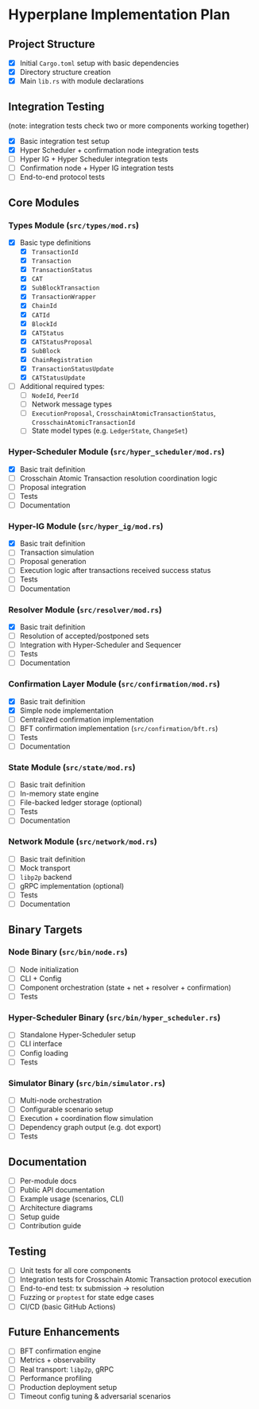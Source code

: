 # Hyperplane Implementation Plan

## Project Structure
- [x] Initial `Cargo.toml` setup with basic dependencies
- [x] Directory structure creation
- [x] Main `lib.rs` with module declarations

## Integration Testing
(note: integration tests check two or more components working together)
- [x] Basic integration test setup
- [x] Hyper Scheduler + confirmation node integration tests
- [ ] Hyper IG + Hyper Scheduler integration tests
- [ ] Confirmation node + Hyper IG integration tests
- [ ] End-to-end protocol tests

## Core Modules

### Types Module (`src/types/mod.rs`)
- [x] Basic type definitions
  - [x] `TransactionId`
  - [x] `Transaction`
  - [x] `TransactionStatus`
  - [x] `CAT`
  - [x] `SubBlockTransaction`
  - [x] `TransactionWrapper`
  - [x] `ChainId`
  - [x] `CATId`
  - [x] `BlockId`
  - [x] `CATStatus`
  - [x] `CATStatusProposal`
  - [x] `SubBlock`
  - [x] `ChainRegistration`
  - [x] `TransactionStatusUpdate`
  - [x] `CATStatusUpdate`
- [ ] Additional required types:
  - [ ] `NodeId`, `PeerId`
  - [ ] Network message types
  - [ ] `ExecutionProposal`, `CrosschainAtomicTransactionStatus`, `CrosschainAtomicTransactionId`
  - [ ] State model types (e.g. `LedgerState`, `ChangeSet`)

### Hyper-Scheduler Module (`src/hyper_scheduler/mod.rs`)
- [x] Basic trait definition
- [ ] Crosschain Atomic Transaction resolution coordination logic
- [ ] Proposal integration
- [ ] Tests
- [ ] Documentation

### Hyper-IG Module (`src/hyper_ig/mod.rs`)
- [x] Basic trait definition
- [ ] Transaction simulation
- [ ] Proposal generation
- [ ] Execution logic after transactions received success status
- [ ] Tests
- [ ] Documentation

### Resolver Module (`src/resolver/mod.rs`)
- [x] Basic trait definition
- [ ] Resolution of accepted/postponed sets
- [ ] Integration with Hyper-Scheduler and Sequencer
- [ ] Tests
- [ ] Documentation

### Confirmation Layer Module (`src/confirmation/mod.rs`)
- [x] Basic trait definition
- [x] Simple node implementation
- [ ] Centralized confirmation implementation
- [ ] BFT confirmation implementation (`src/confirmation/bft.rs`)
- [ ] Tests
- [ ] Documentation

### State Module (`src/state/mod.rs`)
- [ ] Basic trait definition
- [ ] In-memory state engine
- [ ] File-backed ledger storage (optional)
- [ ] Tests
- [ ] Documentation

### Network Module (`src/network/mod.rs`)
- [ ] Basic trait definition
- [ ] Mock transport
- [ ] `libp2p` backend
- [ ] gRPC implementation (optional)
- [ ] Tests
- [ ] Documentation

## Binary Targets

### Node Binary (`src/bin/node.rs`)
- [ ] Node initialization
- [ ] CLI + Config
- [ ] Component orchestration (state + net + resolver + confirmation)
- [ ] Tests

### Hyper-Scheduler Binary (`src/bin/hyper_scheduler.rs`)
- [ ] Standalone Hyper-Scheduler setup
- [ ] CLI interface
- [ ] Config loading
- [ ] Tests

### Simulator Binary (`src/bin/simulator.rs`)
- [ ] Multi-node orchestration
- [ ] Configurable scenario setup
- [ ] Execution + coordination flow simulation
- [ ] Dependency graph output (e.g. dot export)
- [ ] Tests

## Documentation
- [ ] Per-module docs
- [ ] Public API documentation
- [ ] Example usage (scenarios, CLI)
- [ ] Architecture diagrams
- [ ] Setup guide
- [ ] Contribution guide

## Testing
- [ ] Unit tests for all core components
- [ ] Integration tests for Crosschain Atomic Transaction protocol execution
- [ ] End-to-end test: tx submission → resolution
- [ ] Fuzzing or `proptest` for state edge cases
- [ ] CI/CD (basic GitHub Actions)

## Future Enhancements
- [ ] BFT confirmation engine
- [ ] Metrics + observability
- [ ] Real transport: `libp2p`, gRPC
- [ ] Performance profiling
- [ ] Production deployment setup
- [ ] Timeout config tuning & adversarial scenarios
